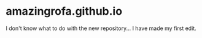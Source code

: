 # amazingrofa.github.io
I don't know what to do with the new repository...
I have made my first edit.

